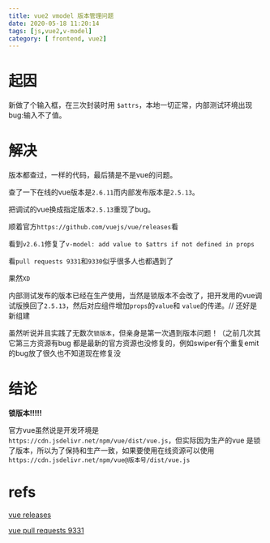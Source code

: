 ```yaml
---
title: vue2 vmodel 版本管理问题
date: 2020-05-18 11:20:14
tags: [js,vue2,v-model]
category: [ frontend, vue2]
---
```


# 起因

新做了个输入框，在三次封装时用 `$attrs`，本地一切正常，内部测试环境出现bug:输入不了值。

# 解决

版本都查过，一样的代码，最后猜是不是vue的问题。

查了一下在线的vue版本是`2.6.11`而内部发布版本是`2.5.13`。

把调试的vue换成指定版本`2.5.13`重现了bug。

顺着官方`https://github.com/vuejs/vue/releases`看

看到`v2.6.1`修复了`v-model: add value to $attrs if not defined in props`

看`pull requests 9331`和`9330`似乎很多人也都遇到了

果然`XD`

内部测试发布的版本已经在生产使用，当然是锁版本不会改了，把开发用的vue调试版换回了`2.5.13`，然后对应组件增加`props`的`value`和 `value`的传递。// 还好是新组建

虽然听说并且实践了无数次`锁版本`，但亲身是第一次遇到版本问题！（之前几次其它第三方资源有bug 都是最新的官方资源也没修复的，例如swiper有个重复emit的bug放了很久也不知道现在修复没

# 结论

**锁版本!!!!!**

官方vue虽然说是开发环境是`https://cdn.jsdelivr.net/npm/vue/dist/vue.js`，但实际因为生产的vue 是锁了版本，所以为了保持和生产一致，如果要使用在线资源可以使用`https://cdn.jsdelivr.net/npm/vue@版本号/dist/vue.js`

# refs

[vue releases](https://github.com/vuejs/vue/releases?after=v2.6.2)

[vue pull requests 9331](https://github.com/vuejs/vue/pull/9331)
